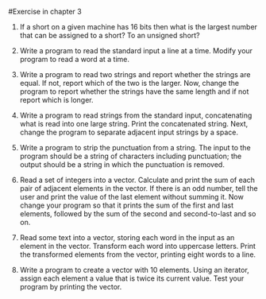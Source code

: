 #Exercise in chapter 3

1. If a short on a given machine has 16 bits then what is the largest number that can be assigned to a short? To an unsigned short?

2. Write a program to read the standard input a line at a time. Modify your program to read a word at a time.

3. Write a program to read two strings and report whether the strings are equal. If not, report which of the two is the larger. Now, change the program to report whether the strings have the same length and if not report which is longer.

4. Write a program to read strings from the standard input, concatenating what is read into one large string. Print the concatenated string. Next, change the program to separate adjacent input strings by a space.

5. Write a program to strip the punctuation from a string. The input to the program should be a string of characters including punctuation; the output should be a string in which the punctuation is removed.

6. Read a set of integers into a vector. Calculate and print the sum of each pair of adjacent elements in the vector. If there is an odd number, tell the user and print the value of the last element without summing it. Now change your program so that it prints the sum of the first and last elements, followed by the sum of the second and second-to-last and so on.

7. Read some text into a vector, storing each word in the input as an element in the vector. Transform each word into uppercase letters. Print the transformed elements from the vector, printing eight words to a line.

8. Write a program to create a vector with 10 elements. Using an iterator, assign each element a value that is twice its current value. Test your program by printing the vector.
